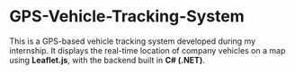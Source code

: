 # GPS-Vehicle-Tracking-System
This is a GPS-based vehicle tracking system developed during my internship. It displays the real-time location of company vehicles on a map using **Leaflet.js**, with the backend built in **C# (.NET)**.
